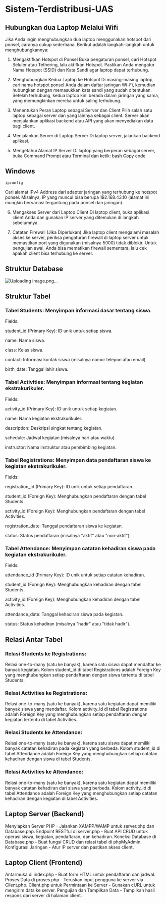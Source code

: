 # Sistem-Terdistribusi-UAS

## Hubungkan dua Laptop Melalui Wifi

Jika Anda ingin menghubungkan dua laptop menggunakan hotspot dari ponsel, caranya cukup sederhana. Berikut adalah langkah-langkah untuk menghubungkannya:

1. Mengaktifkan Hotspot di Ponsel
Buka pengaturan ponsel, cari Hotspot Seluler atau Tethering, lalu aktifkan Hotspot.
Pastikan Anda mengatur Nama Hotspot (SSID) dan Kata Sandi agar laptop dapat terhubung.
2. Menghubungkan Kedua Laptop ke Hotspot
Di masing-masing laptop, cari nama hotspot ponsel Anda dalam daftar jaringan Wi-Fi, kemudian hubungkan dengan memasukkan kata sandi yang sudah ditentukan.
Setelah terhubung, kedua laptop kini berada dalam jaringan yang sama, yang memungkinkan mereka untuk saling terhubung.
3. Menentukan Peran Laptop sebagai Server dan Client
Pilih salah satu laptop sebagai server dan yang lainnya sebagai client.
Server akan menjalankan aplikasi backend atau API yang akan menyediakan data bagi client.
4. Menjalankan Server di Laptop Server
Di laptop server, jalankan backend aplikasi.

5. Mengetahui Alamat IP Server
Di laptop yang berperan sebagai server, buka Command Prompt atau Terminal dan ketik:
bash
Copy code
## Windows
`ipconfig`

Cari alamat IPv4 Address dari adapter jaringan yang terhubung ke hotspot ponsel. Misalnya, IP yang muncul bisa berupa 192.168.43.10 (alamat ini mungkin bervariasi tergantung pada ponsel dan jaringan).

6. Mengakses Server dari Laptop Client
Di laptop client, buka aplikasi client Anda dan gunakan IP server yang ditemukan di langkah sebelumnya.

7. Catatan Firewall (Jika Diperlukan)
Jika laptop client mengalami masalah akses ke server, periksa pengaturan firewall di laptop server untuk memastikan port yang digunakan (misalnya 5000) tidak diblokir.
Untuk pengujian awal, Anda bisa mematikan firewall sementara, lalu cek apakah client bisa terhubung ke server.

## Struktur Database
![Uploading image.png…]()


## Struktur Tabel
### Tabel Students: Menyimpan informasi dasar tentang siswa.

Fields:

student_id (Primary Key): ID unik untuk setiap siswa.

name: Nama siswa.

class: Kelas siswa.

contact: Informasi kontak siswa (misalnya nomor telepon atau email).

birth_date: Tanggal lahir siswa.

### Tabel Activities: Menyimpan informasi tentang kegiatan ekstrakurikuler.

Fields:

activity_id (Primary Key): ID unik untuk setiap kegiatan.

name: Nama kegiatan ekstrakurikuler.

description: Deskripsi singkat tentang kegiatan.

schedule: Jadwal kegiatan (misalnya hari atau waktu).

instructor: Nama instruktur atau pembimbing kegiatan.

### Tabel Registrations: Menyimpan data pendaftaran siswa ke kegiatan ekstrakurikuler.

Fields:

registration_id (Primary Key): ID unik untuk setiap pendaftaran.

student_id (Foreign Key): Menghubungkan pendaftaran dengan tabel Students.

activity_id (Foreign Key): Menghubungkan pendaftaran dengan tabel Activities.

registration_date: Tanggal pendaftaran siswa ke kegiatan.

status: Status pendaftaran (misalnya "aktif" atau "non-aktif").

### Tabel Attendance: Menyimpan catatan kehadiran siswa pada kegiatan ekstrakurikuler.

Fields:

attendance_id (Primary Key): ID unik untuk setiap catatan kehadiran.

student_id (Foreign Key): Menghubungkan kehadiran dengan tabel Students.

activity_id (Foreign Key): Menghubungkan kehadiran dengan tabel Activities.

attendance_date: Tanggal kehadiran siswa pada kegiatan.

status: Status kehadiran (misalnya "hadir" atau "tidak hadir").

## Relasi Antar Tabel
### Relasi Students ke Registrations: 
Relasi one-to-many (satu ke banyak), karena satu siswa dapat mendaftar ke banyak kegiatan. Kolom student_id di tabel Registrations adalah Foreign Key yang menghubungkan setiap pendaftaran dengan siswa tertentu di tabel Students.

### Relasi Activities ke Registrations: 
Relasi one-to-many (satu ke banyak), karena satu kegiatan dapat memiliki banyak siswa yang mendaftar. Kolom activity_id di tabel Registrations adalah Foreign Key yang menghubungkan setiap pendaftaran dengan kegiatan tertentu di tabel Activities.

### Relasi Students ke Attendance: 
Relasi one-to-many (satu ke banyak), karena satu siswa dapat memiliki banyak catatan kehadiran pada kegiatan yang berbeda. Kolom student_id di tabel Attendance adalah Foreign Key yang menghubungkan setiap catatan kehadiran dengan siswa di tabel Students.

### Relasi Activities ke Attendance: 
Relasi one-to-many (satu ke banyak), karena satu kegiatan dapat memiliki banyak catatan kehadiran dari siswa yang berbeda. Kolom activity_id di tabel Attendance adalah Foreign Key yang menghubungkan setiap catatan kehadiran dengan kegiatan di tabel Activities.

## Laptop Server (Backend)

Menyiapkan Server PHP - Jalankan XAMPP/WAMP untuk server.php dan Database.php.
Endpoint RESTful di server.php - Buat API CRUD untuk operasi siswa, kegiatan, pendaftaran, dan kehadiran.
Koneksi Database di Database.php - Buat fungsi CRUD dan relasi tabel di phpMyAdmin.
Konfigurasi Jaringan - Atur IP server dan pastikan akses client.

## Laptop Client (Frontend)

Antarmuka di index.php - Buat form HTML untuk pendaftaran dan jadwal.
Proses Data di proses.php - Teruskan input pengguna ke server via Client.php.
Client.php untuk Permintaan ke Server - Gunakan cURL untuk mengirim data ke server.
Pengujian dan Tampilkan Data - Tampilkan hasil respons dari server di halaman client.
